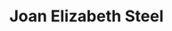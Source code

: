 ---
layout: layouts/profile.liquid
title: Joan Elizabeth Steel
id: joan_elizabeth_steel
prefix: 
first: Joan
middle: Elizabeth
last: Steel
suffix: 
currentTitle: Founder & CEO Alpha Wealth , LLC., Corporate Board Director, NonProfit Trustee
currentOrg: Alpha Wealth Advisors, LLC. - Founder & CEO, Mercer Funds - Independent Director & Audit Chair, Chair- National Association of Corporate Directors Chicago Chapter, Rush University Medical Center - Trustee, Cuneo Foundation - Trustee and Treasurer
bio: 
linkedin: www.linkedin.com/in/joan-steel-88065840
tiktok: 
twitter: 
aboutme: https://www.alphaadvisorllc.com
insta: 
orgURL: 
snapchat: 
personalURL: 
smallHeadshotURL: assets/images/headshots/headshotSteel250KB_converted_scaled.avif
originalHeadshotURL: assets/images/headshots/headshotSteel250KB_converted_scaled.avif
tags-experience: 
 - Capital Markets
 - Finance
 - Global
 - Governance
 - P&L&#58; $0-$500M
 - Public Companies
 - Venture Capital
 - Capital Markets
 - Finance
 - Global
 - Governance
 - Marketing
 - Private Companies
 - Public Companies
tags-current-industries: 
 - Accounting
 - Corporate Directorships
 - Family Office
 - Finance and Insurance
 - Financial Activities
 - Foundations/Granting Agency
 - Funds, Trusts, and Other Financial Vehicles
 - Hospitals
 - Insurance Carriers and Related Activities
 - Investment Banking
 - Investment Management
 - Management of Companies and Enterprises
 - Private Equity
 - Tax/Business Advisory
 - Venture Capital
tags-current-position: 
 - CEO / Chief Executive Officer
 - Founder
tags-past-industries: 
 - Accounting
 - Advertising
 - Chemical Manufacturing
 - Consulting
 - Cultural Institution
 - Family Office
 - Finance and Insurance
 - Financial Activities
 - Foundations/Granting Agency
 - Funds, Trusts, and Other Financial Vehicles
 - Insurance Carriers and Related Activities
 - Investment Banking
 - Investment Management
 - Manufacturing
 - Marketing/Sales
 - Media
 - Mining, Quarrying, and Oil and Gas Extraction
 - PR/Communications
 - Private Equity
 - Professional and Business Services
 - Securities, Commodity Contracts, and Other Financial Investments and Related Activities
 - Service-Providing Industries
 - Venture Capital
tags-past-position: 
 - CMO / Chief Marketing Officer
 - SVP / Senior Vice President
tags-current-board-service: 
    - Corporate Private
    - Corporate Public
    - Nonprofit
    - SPAC
    - VC
    - Private Equity
tags-past-board-service: 
    - Corporate Private
    - Corporate Public
    - Nonprofit
    - SPAC
    - VC
    - Private Equity
boards-current-corporate-private: 
boards-current-corporate-public: 
 - Mercer Funds, Independent Director & Audit Chair
boards-current-nonprofit: 
 - National Association of Corproate Directors, Chicago Chapter, Chair
 - Rush University Medical Center, Trustee & member of Investment Committee
 - Cuneo Foundation, Trustee & Treasurer
boards-current-privateequity: 
boards-current-spac: 
boards-current-vc: 
boards-past-corporate-private: 
 - Hershey Trust Company, Independent Director &member of Audit and Investment Committees
boards-past-corporate-public: 
boards-past-nonprofit: 
 - Loyola University Chicago, Trustee & Chair of Investment Committee
 - University of Chicago Booth School of Business Council, Council member
 - Economic Club of Chicago, Board Member & Chair Fifth Night &Forums Chair
 - Window to the Worlds Communications, Inc., Trustee & member of the Investment Committee
boards-past-privateequity: 
boards-past-spac: 
boards-past-vc: 
---